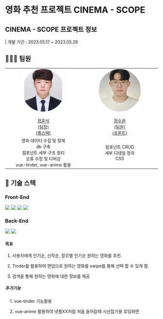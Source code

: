 # 영화 추천 프로젝트 CINEMA - SCOPE

## CINEMA - SCOPE 프로젝트 정보

| 개발 기간 : 2023.05.17 ~ 2023.05.26

## 👩🏻‍💻 팀원
<table align="center">
  <tr width="300px">
    <td height="140px" align="center"> <a href="https://github.com/AndreaStudy">
      <img src="/image/hs.png" width="140px" /> <br><br> 정훈석 <br>(팀장) <br>(풀스택)</a> <br></td>
      <td height="140px" align="center"> <a href="https://github.com/SWan9710">
      <img src="image/sw.png" width="140px" /> <br><br> 정수완 <br>(팀원) <br>(프론트)</a> <br></td>
  </tr>
  <tr width="300px">
    <td align="center" width="250px">
      영화 데이터 수집 및 정제<br>
      db 구축<br>
      컴포넌트 세부 구조 정리<br>
      오류 수정 및 디버깅<br>
      vue-tinder, vue-anime 활용<br>
    </td>
    <td align="center" width="250px">
      컴포넌트 CRUD<br>
      세부 디테일 정의 <br>
      CSS <br>
    </td>
  </tr>
</table>

## 🔧 기술 스택

### Front-End
<img src="https://img.shields.io/badge/vue.js-4FC08D?style=for-the-badge&logo=vue.js&logoColor=white">
<img src="https://img.shields.io/badge/html5-E34F26?style=for-the-badge&logo=html5&logoColor=white"> 
<img src="https://img.shields.io/badge/javascript-F7DF1E?style=for-the-badge&logo=javascript&logoColor=black">
<img src="https://img.shields.io/badge/css-1572B6?style=for-the-badge&logo=css3&logoColor=white"> 

### Back-End
<img src="https://img.shields.io/badge/python-3776AB?style=for-the-badge&logo=python&logoColor=white">
<img src="https://img.shields.io/badge/django-092E20?style=for-the-badge&logo=django&logoColor=white"> 








#### 목표

1. 사용자에게  인기순, 신작순, 장르별 인기순 원하는 영화를 추천.

2. Tinder를 활용하여 랜덤으로 원하는 영화를 swipe를 통해 선택 할 수 있게 함.

3. 검색을 통해 원하는 영화에 대한 정보를 제공

##### 추가기능

    1. vue-tinder 기능활용

    2. vue-anime 활용하여 넷플XX처럼 처음 들어갈때 시선잡기용 로딩화면
